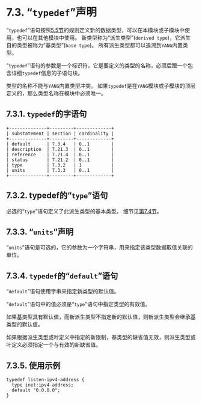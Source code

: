 # 7.3. “`typedef`”声明

“`typedef`”语句按照[5.5节](../section-5/5.5.md)的规则定义新的数据类型，可以在本模块或子模块中使用，也可以在其他模块中使用。 新类型称为“派生类型”(`derived type`)，它派生自的类型被称为“基类型”(`base type`)。 所有派生类型都可以追溯到`YANG`内置类型。

“`typedef`”语句的参数是一个标识符，它是要定义的类型的名称，必须后跟一个包含详细`typedef`信息的子语句块。

类型的名称不能与`YANG`内置类型冲突。 如果`typedef`是在`YANG`模块或子模块的顶层定义的，那么类型名称在模块中必须唯一。

## 7.3.1. `typedef`的字语句

```
+--------------+---------+-------------+
| substatement | section | cardinality |
+--------------+---------+-------------+
| default      | 7.3.4   | 0..1        |
| description  | 7.21.3  | 0..1        |
| reference    | 7.21.4  | 0..1        |
| status       | 7.21.2  | 0..1        |
| type         | 7.3.2   | 1           |
| units        | 7.3.3   | 0..1        |
+--------------+---------+-------------+
```

## 7.3.2. typedef的“`type`”语句

必选的“`type`”语句定义了此派生类型的基本类型。 细节见[第7.4节](7.4.md)。

## 7.3.3. “`units`”声明

“`units`”语句是可选的，它的参数为一个字符串，用来指定该类型数据取值关联的单位。

## 7.3.4. `typedef`的“`default`”语句

“`default`”语句使用字串来指定新类型的默认值。

“`default`”语句中的值必须是“`type`”语句中指定类型的有效值。

如果基类型具有默认值，而新派生类型不指定新的默认值，则新派生类型会继承基类型的默认值。

如果根据派生类型或叶定义中指定的新限制，基类型的缺省值无效，则派生类型或叶定义必须指定一个与有效的新缺省值。

## 7.3.5.  使用示例

```YANG
typedef listen-ipv4-address {
  type inet:ipv4-address;
  default "0.0.0.0";
}
```
